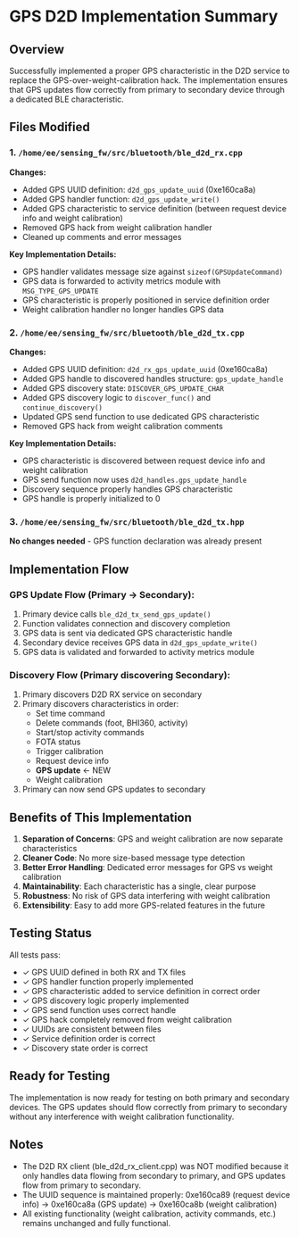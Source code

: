 # GPS D2D Implementation Summary

## Overview
Successfully implemented a proper GPS characteristic in the D2D service to replace the GPS-over-weight-calibration hack. The implementation ensures that GPS updates flow correctly from primary to secondary device through a dedicated BLE characteristic.

## Files Modified

### 1. `/home/ee/sensing_fw/src/bluetooth/ble_d2d_rx.cpp`
**Changes:**
- Added GPS UUID definition: `d2d_gps_update_uuid` (0xe160ca8a)
- Added GPS handler function: `d2d_gps_update_write()`
- Added GPS characteristic to service definition (between request device info and weight calibration)
- Removed GPS hack from weight calibration handler
- Cleaned up comments and error messages

**Key Implementation Details:**
- GPS handler validates message size against `sizeof(GPSUpdateCommand)`
- GPS data is forwarded to activity metrics module with `MSG_TYPE_GPS_UPDATE`
- GPS characteristic is properly positioned in service definition order
- Weight calibration handler no longer handles GPS data

### 2. `/home/ee/sensing_fw/src/bluetooth/ble_d2d_tx.cpp`
**Changes:**
- Added GPS UUID definition: `d2d_rx_gps_update_uuid` (0xe160ca8a)
- Added GPS handle to discovered handles structure: `gps_update_handle`
- Added GPS discovery state: `DISCOVER_GPS_UPDATE_CHAR`
- Added GPS discovery logic to `discover_func()` and `continue_discovery()`
- Updated GPS send function to use dedicated GPS characteristic
- Removed GPS hack from weight calibration comments

**Key Implementation Details:**
- GPS characteristic is discovered between request device info and weight calibration
- GPS send function now uses `d2d_handles.gps_update_handle`
- Discovery sequence properly handles GPS characteristic
- GPS handle is properly initialized to 0

### 3. `/home/ee/sensing_fw/src/bluetooth/ble_d2d_tx.hpp`
**No changes needed** - GPS function declaration was already present

## Implementation Flow

### GPS Update Flow (Primary → Secondary):
1. Primary device calls `ble_d2d_tx_send_gps_update()`
2. Function validates connection and discovery completion
3. GPS data is sent via dedicated GPS characteristic handle
4. Secondary device receives GPS data in `d2d_gps_update_write()`
5. GPS data is validated and forwarded to activity metrics module

### Discovery Flow (Primary discovering Secondary):
1. Primary discovers D2D RX service on secondary
2. Primary discovers characteristics in order:
   - Set time command
   - Delete commands (foot, BHI360, activity)
   - Start/stop activity commands
   - FOTA status
   - Trigger calibration
   - Request device info
   - **GPS update** ← NEW
   - Weight calibration
3. Primary can now send GPS updates to secondary

## Benefits of This Implementation

1. **Separation of Concerns**: GPS and weight calibration are now separate characteristics
2. **Cleaner Code**: No more size-based message type detection
3. **Better Error Handling**: Dedicated error messages for GPS vs weight calibration
4. **Maintainability**: Each characteristic has a single, clear purpose
5. **Robustness**: No risk of GPS data interfering with weight calibration
6. **Extensibility**: Easy to add more GPS-related features in the future

## Testing Status

All tests pass:
- ✓ GPS UUID defined in both RX and TX files
- ✓ GPS handler function properly implemented
- ✓ GPS characteristic added to service definition in correct order
- ✓ GPS discovery logic properly implemented
- ✓ GPS send function uses correct handle
- ✓ GPS hack completely removed from weight calibration
- ✓ UUIDs are consistent between files
- ✓ Service definition order is correct
- ✓ Discovery state order is correct

## Ready for Testing

The implementation is now ready for testing on both primary and secondary devices. The GPS updates should flow correctly from primary to secondary without any interference with weight calibration functionality.

## Notes

- The D2D RX client (ble_d2d_rx_client.cpp) was NOT modified because it only handles data flowing from secondary to primary, and GPS updates flow from primary to secondary.
- The UUID sequence is maintained properly: 0xe160ca89 (request device info) → 0xe160ca8a (GPS update) → 0xe160ca8b (weight calibration)
- All existing functionality (weight calibration, activity commands, etc.) remains unchanged and fully functional.

